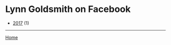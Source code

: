 # Lynn Goldsmith on Facebook

  * [2017](./lynn-goldsmith-on-facebook-2017.md) (1)

----

[Home](../index.md)
